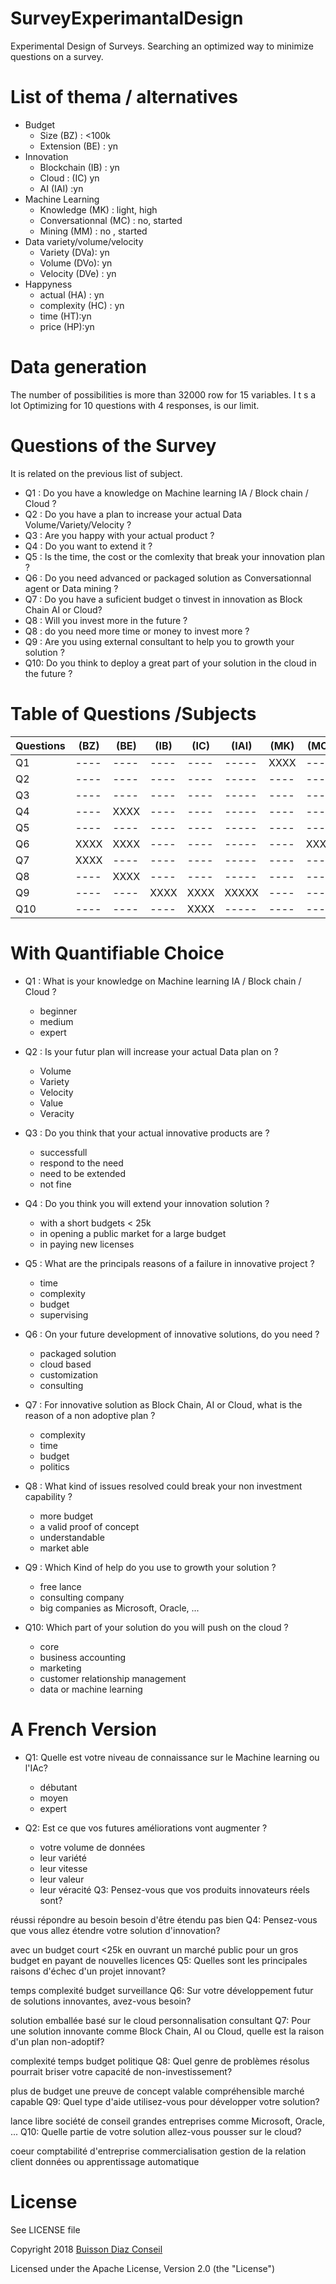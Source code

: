 # SurveyExperimantalDesign
Experimental Design of Surveys. Searching an optimized way to minimize questions on a survey.


# List of thema / alternatives
- Budget
   - Size (BZ) : <100k
   - Extension (BE) : yn
- Innovation 
   - Blockchain (IB) : yn
   - Cloud : (IC) yn 
   - AI (IAI) :yn
- Machine Learning
   - Knowledge (MK) : light, high
   - Conversationnal (MC) : no, started
   - Mining (MM) : no , started
- Data variety/volume/velocity
   - Variety (DVa): yn
   - Volume (DVo): yn
   - Velocity (DVe) : yn
- Happyness
   - actual (HA) : yn
   - complexity (HC) : yn 
   - time (HT):yn
   - price (HP):yn

# Data generation
The number of possibilities is more than 32000 row for 15 variables. I t s a lot 
Optimizing for 10 questions with 4 responses, is our limit.

# Questions of the Survey
It is related on the previous list of subject. 

- Q1 : Do you have a knowledge on Machine learning IA / Block chain / Cloud ?
- Q2 : Do you have a plan to increase your actual Data Volume/Variety/Velocity ?
- Q3 : Are you happy with your actual product ?
- Q4 : Do you want to extend it  ?
- Q5 : Is the time, the cost or the comlexity that break your innovation plan  ?
- Q6 : Do you need advanced or packaged solution as Conversationnal agent or Data mining  ?
- Q7 : Do you have a suficient budget o tinvest in innovation as Block Chain AI or Cloud?
- Q8 : Will you invest more in the future ?
- Q8 : do you need more time or money to invest more  ?
- Q9 : Are you using external consultant to help you to growth your solution  ?
- Q10: Do you think to deploy a great part of your solution in the cloud in the future ?

# Table of Questions /Subjects 

| Questions | (BZ) | (BE) | (IB) | (IC) | (IAI) | (MK) | (MC) | (MM) | (DVa) | (DVo) | (DVe) | (HA) | (HC) | (HT) | (HP) |
| --------- | ---- | ---- | ---- | ---- | ----- | ---- | ---- | ---- | ----- | ----- | ----- | ---- | ---- | ---- | ---- |
|     Q1    | ---- | ---- | ---- | ---- | ----- | XXXX | ---- | ---- | ----- | ----- | ----- | ---- | ---- | ---- | ---- |
|     Q2    | ---- | ---- | ---- | ---- | ----- | ---- | ---- | ---- | XXXXX | XXXXX | XXXXX | ---- | ---- | ---- | ---- |
|     Q3    | ---- | ---- | ---- | ---- | ----- | ---- | ---- | ---- | ----- | ----- | ----- | XXXX | ---- | ---- | ---- |
|     Q4    | ---- | XXXX | ---- | ---- | ----- | ---- | ---- | ---- | ----- | ----- | ----- | ---- | ---- | ---- | ---- |
|     Q5    | ---- | ---- | ---- | ---- | ----- | ---- | ---- | ---- | ----- | ----- | ----- | ---- | XXXX | XXXX | XXXX |
|     Q6    | XXXX | XXXX | ---- | ---- | ----- | ---- | XXXX | XXXX | ----- | ----- | ----- | ---- | ---- | ---- | ---- |
|     Q7    | XXXX | ---- | ---- | ---- | ----- | ---- | ---- | ---- | ----- | ----- | ----- | ---- | ---- | ---- | ---- |
|     Q8    | ---- | XXXX | ---- | ---- | ----- | ---- | ---- | ---- | ----- | ----- | ----- | ---- | ---- | ---- | ---- |
|     Q9    | ---- | ---- | XXXX | XXXX | XXXXX | ---- | ---- | ---- | ----- | ----- | ----- | ---- | ---- | ---- | ---- |
|     Q10   | ---- | ---- | ---- | XXXX | ----- | ---- | ---- | ---- | ----- | ----- | ----- | ---- | ---- | ---- | ---- |

# With Quantifiable Choice

- Q1 : What is your knowledge on Machine learning IA / Block chain / Cloud ?
    - beginner
    - medium
    - expert
- Q2 : Is your futur plan will increase your actual Data plan on ?
     - Volume
     - Variety
     - Velocity
     - Value
     - Veracity
- Q3 : Do you think that your actual innovative products are ?
    - successfull
    - respond to the need
    - need to be extended
    - not fine
    
- Q4 : Do you think you will extend your innovation solution  ?
    - with a short budgets < 25k
    - in opening a public market for a large budget
    - in paying new licenses

- Q5 : What are the principals reasons of a failure in innovative project  ?
   - time
   - complexity
   - budget 
   - supervising

- Q6 : On your future development of innovative solutions, do you need ?
    - packaged solution
    - cloud based
    - customization 
    - consulting
- Q7 : For innovative solution as Block Chain, AI or Cloud, what is the reason of a non adoptive plan ?
   - complexity
   - time
   - budget
   - politics
- Q8 : What kind of issues resolved could break your non investment capability ?
   - more budget
   - a valid proof of concept
   - understandable
   - market able
- Q9 : Which Kind of help do you use to growth your solution  ?
   - free lance
   - consulting company
   - big companies as Microsoft, Oracle, ...
- Q10: Which part of your solution do you will push on the cloud ?
   - core
   - business accounting
   - marketing
   - customer relationship management
   - data or machine learning

# A French Version
- Q1: Quelle est votre niveau de connaissance sur le Machine learning ou l'IAc?
   - débutant
   - moyen
   - expert

- Q2: Est ce que vos futures améliorations vont augmenter ?
   - votre volume de données
   - leur variété
   - leur vitesse
   - leur valeur
   - leur véracité
Q3: Pensez-vous que vos produits innovateurs réels sont?

réussi
répondre au besoin
besoin d'être étendu
pas bien
Q4: Pensez-vous que vous allez étendre votre solution d'innovation?

avec un budget court <25k
en ouvrant un marché public pour un gros budget
en payant de nouvelles licences
Q5: Quelles sont les principales raisons d'échec d'un projet innovant?

temps
complexité
budget
surveillance
Q6: Sur votre développement futur de solutions innovantes, avez-vous besoin?

solution emballée
basé sur le cloud
personnalisation
consultant
Q7: Pour une solution innovante comme Block Chain, AI ou Cloud, quelle est la raison d'un plan non-adoptif?

complexité
temps
budget
politique
Q8: Quel genre de problèmes résolus pourrait briser votre capacité de non-investissement?

plus de budget
une preuve de concept valable
compréhensible
marché capable
Q9: Quel type d'aide utilisez-vous pour développer votre solution?

lance libre
société de conseil
grandes entreprises comme Microsoft, Oracle, ...
Q10: Quelle partie de votre solution allez-vous pousser sur le cloud?

coeur
comptabilité d'entreprise
commercialisation
gestion de la relation client
données ou apprentissage automatique

# License
See LICENSE file

 Copyright 2018 [Buisson Diaz Conseil](http://www.buissondiaz.com)
 
 Licensed under the Apache License, Version 2.0 (the "License")
